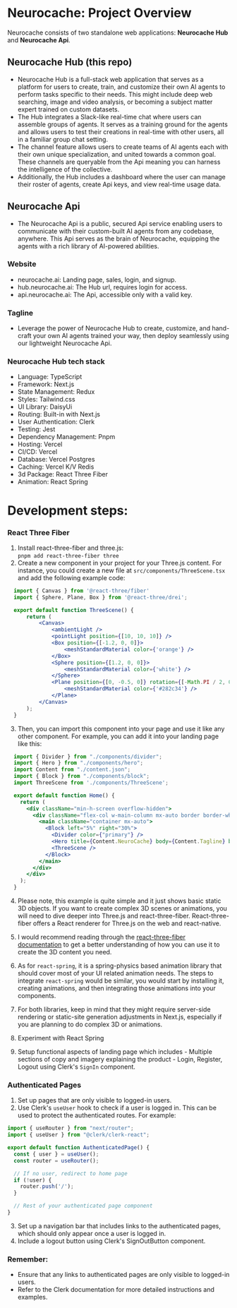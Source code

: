 # Neurocache: Project Overview
Neurocache consists of two standalone web applications: **Neurocache Hub** and **Neurocache Api**.

## Neurocache Hub (this repo)
- Neurocache Hub is a full-stack web application that serves as a platform for users to create, train, and customize their own AI agents to perform tasks specific to their needs. This might include deep web searching, image and video analysis, or becoming a subject matter expert trained on custom datasets.
- The Hub integrates a Slack-like real-time chat where users can assemble groups of agents. It serves as a training ground for the agents and allows users to test their creations in real-time with other users, all in a familiar group chat setting.
- The channel feature allows users to create teams of AI agents each with their own unique specialization, and united towards a common goal. These channels are queryable from the Api meaning you can harness the intelligence of the collective.
- Additionally, the Hub includes a dashboard where the user can manage their roster of agents, create Api keys, and view real-time usage data.

## Neurocache Api 
- The Neurocache Api is a public, secured Api service enabling users to communicate with their custom-built AI agents from any codebase, anywhere. This Api serves as the brain of Neurocache, equipping the agents with a rich library of AI-powered abilities.

### Website
- neurocache.ai: Landing page, sales, login, and signup.
- hub.neurocache.ai: The Hub url, requires login for access.
- api.neurocache.ai: The Api, accessible only with a valid key.

### Tagline
- Leverage the power of Neurocache Hub to create, customize, and hand-craft your own AI agents trained your way, then deploy seamlessly using our lightweight Neurocache Api.

### Neurocache Hub tech stack
- Language: TypeScript
- Framework: Next.js
- State Management: Redux
- Styles: Tailwind.css
- UI Library: DaisyUi
- Routing: Built-in with Next.js
- User Authentication: Clerk
- Testing: Jest
- Dependency Management: Pnpm
- Hosting: Vercel
- CI/CD: Vercel
- Database: Vercel Postgres
- Caching: Vercel K/V Redis
- 3d Package: React Three Fiber
- Animation: React Spring

# Development steps:
### React Three Fiber
  1. Install react-three-fiber and three.js:  
    `pnpm add react-three-fiber three`
  2. Create a new component in your project for your Three.js content. For instance, you could create a new file at `src/components/ThreeScene.tsx` and add the following example code:
```jsx
  import { Canvas } from '@react-three/fiber'
  import { Sphere, Plane, Box } from '@react-three/drei';

  export default function ThreeScene() {
      return (
          <Canvas>
              <ambientLight />
              <pointLight position={[10, 10, 10]} />
              <Box position={[-1.2, 0, 0]}>
                  <meshStandardMaterial color={'orange'} />
              </Box>
              <Sphere position={[1.2, 0, 0]}>
                  <meshStandardMaterial color={'white'} />
              </Sphere>
              <Plane position={[0, -0.5, 0]} rotation={[-Math.PI / 2, 0, 0]}>
                  <meshStandardMaterial color={'#282c34'} />
              </Plane>
          </Canvas>
      );
  }
```
  3. Then, you can import this component into your page and use it like any other component. For example, you can add it into your landing page like this:
```jsx
  import { Divider } from "./components/divider";
  import { Hero } from "./components/hero";
  import Content from "./content.json";
  import { Block } from "./components/block";
  import ThreeScene from './components/ThreeScene';

  export default function Home() {
    return (
      <div className="min-h-screen overflow-hidden">
        <div className="flex-col w-main-column mx-auto border border-white">
          <main className="container mx-auto">
            <Block left="5%" right="30%">
              <Divider color={"primary"} />
              <Hero title={Content.NeuroCache} body={Content.Tagline} btn={Content.Enter} />
              <ThreeScene />
            </Block>
          </main>
        </div>
      </div>
    );
  }
```
  4. Please note, this example is quite simple and it just shows basic static 3D objects. If you want to create complex 3D scenes or animations, you will need to dive deeper into Three.js and react-three-fiber. React-three-fiber offers a React renderer for Three.js on the web and react-native.
  5. I would recommend reading through the [react-three-fiber documentation](https://docs.pmnd.rs/react-three-fiber/getting-started/introduction) to get a better understanding of how you can use it to create the 3D content you need.
  6. As for `react-spring`, it is a spring-physics based animation library that should cover most of your UI related animation needs. The steps to integrate `react-spring` would be similar, you would start by installing it, creating animations, and then integrating those animations into your components.
  7. For both libraries, keep in mind that they might require server-side rendering or static-site generation adjustments in Next.js, especially if you are planning to do complex 3D or animations.













  3. Experiment with React Spring
  4. Setup functional aspects of landing page which includes
    - Multiple sections of copy and imagery explaining the product
    - Login, Register, Logout using Clerk's `SignIn` component.

### Authenticated Pages
  1. Set up pages that are only visible to logged-in users.
  2. Use Clerk's `useUser` hook to check if a user is logged in. This can be used to protect the authenticated routes. For example:

```javascript
import { useRouter } from "next/router";
import { useUser } from "@clerk/clerk-react";

export default function AuthenticatedPage() {
  const { user } = useUser();
  const router = useRouter();

  // If no user, redirect to home page
  if (!user) {
    router.push('/');
  }

  // Rest of your authenticated page component
}
```
   3. Set up a navigation bar that includes links to the authenticated pages, which should only appear once a user is logged in.
   4. Include a logout button using Clerk's SignOutButton component.

### Remember:
   - Ensure that any links to authenticated pages are only visible to logged-in users.
   - Refer to the Clerk documentation for more detailed instructions and examples.